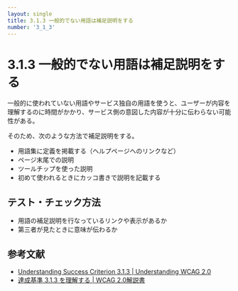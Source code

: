 ```yaml
---
layout: single
title: 3.1.3 一般的でない用語は補足説明をする
number: '3_1_3'
---
```


# 3.1.3 一般的でない用語は補足説明をする

一般的に使われていない用語やサービス独自の用語を使うと、ユーザーが内容を理解するのに時間がかかり、サービス側の意図した内容が十分に伝わらない可能性がある。

そのため、次のような方法で補足説明をする。

- 用語集に定義を掲載する（ヘルプページへのリンクなど）
- ページ末尾での説明
- ツールチップを使った説明
- 初めて使われるときにカッコ書きで説明を記載する

## テスト・チェック方法

- 用語の補足説明を行なっているリンクや表示があるか
- 第三者が見たときに意味が伝わるか

## 参考文献

- [Understanding Success Criterion 3.1.3  | Understanding WCAG 2.0](https://www.w3.org/TR/UNDERSTANDING-WCAG20/meaning-idioms.html)
- [達成基準 3.1.3 を理解する | WCAG 2.0解説書](https://waic.jp/docs/UNDERSTANDING-WCAG20/meaning-idioms.html)

